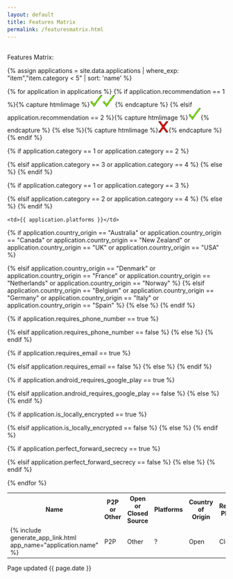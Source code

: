 ```yaml
---
layout: default
title: Features Matrix
permalink: /featuresmatrix.html
---
```


<br>
Features Matrix:

{% assign applications = site.data.applications | where_exp: "item","item.category < 5" | sort: 'name' %}

<table>
<th>Name</th>
<th>P2P or Other</th>
<th>Open or Closed Source</th>
<th>Platforms</th>
<th>Country of Origin</th>
<th>Requires Phone#</th>
<th>Requires email</th>
<th>Requires Google Play</th>
<th>Locally Encrypted Data</th>
<th>Uses Perfect Forward Secrecy</th>

{% for application in applications %}
{% if application.recommendation == 1 %}{% capture htmlimage %}<img src="images/checkmark.gif"><img src="images/checkmark.gif">{% endcapture %}
{% elsif application.recommendation == 2 %}{% capture htmlimage %}<img src="images/checkmark.gif">{% endcapture %}
{% else %}{% capture htmlimage %}<img src="images/x.gif">{% endcapture %}
{% endif %}
<tr>
	<td>{% include generate_app_link.html app_name="application.name" %}</td>

{% if application.category == 1 or application.category == 2 %}
	<td>P2P</td>
{% elsif application.category == 3 or application.category == 4 %}
	<td>Other</td>
{% else %}
	<td>?</td>
{% endif %}
	
{% if application.category == 1 or application.category == 3 %}
	<td>Open</td>
{% elsif application.category == 2 or application.category == 4 %}
	<td>Closed</td>
{% else %}
	<td>?</td>
{% endif %}

	<td>{{ application.platforms }}</td>

{% if application.country_origin == "Australia"
	or application.country_origin == "Canada"
	or application.country_origin == "New Zealand"
	or application.country_origin == "UK"
	or application.country_origin == "USA" %}
	<td bgcolor="red">{{ application.country_origin }}</td>
{% elsif application.country_origin == "Denmark"
	or application.country_origin == "France"
	or application.country_origin == "Netherlands"
	or application.country_origin == "Norway" %}
	<td bgcolor="orange">{{ application.country_origin }}</td>
{% elsif application.country_origin == "Belgium"
	or application.country_origin == "Germany"
	or application.country_origin == "Italy"
	or application.country_origin == "Spain" %}
	<td bgcolor="yellow" style="color: black">{{ application.country_origin }}</td>
{% else %}
	<td>{{ application.country_origin }}</td>
{% endif %}
	
{% if application.requires_phone_number == true %}
	<td bgcolor="red">Yes</td>
{% elsif application.requires_phone_number == false %}
	<td bgcolor="green">No</td>
{% else %}
	<td>{{ application.requires_phone_number }}</td>
{% endif %}

{% if application.requires_email == true %}
	<td bgcolor="red">Yes</td>
{% elsif application.requires_email == false %}
	<td bgcolor="green">No</td>
{% else %}
	<td>{{ application.requires_email }}</td>
{% endif %}

{% if application.android_requires_google_play == true %}
	<td bgcolor="red">Yes</td>
{% elsif application.android_requires_google_play == false %}
	<td bgcolor="green">No</td>
{% else %}
	<td>{{ application.android_requires_google_play }}</td>
{% endif %}

{% if application.is_locally_encrypted == true %}
	<td bgcolor="green">Yes</td>
{% elsif application.is_locally_encrypted == false %}
	<td bgcolor="red">No</td>
{% else %}
	<td>{{ application.is_locally_encrypted }}</td>
{% endif %}

{% if application.perfect_forward_secrecy == true %}
	<td bgcolor="green">Yes</td>
{% elsif application.perfect_forward_secrecy == false %}
	<td bgcolor="red">No</td>
{% else %}
	<td>{{ application.perfect_forward_secrecy }}</td>
{% endif %}
</tr>
{% endfor %}

</table>
Page updated {{ page.date }}<br>
